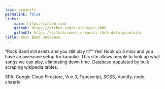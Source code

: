 ```yaml
---
tags: projects
permalink: false
links:
    main: https://zrbdb.com/
    github: https://github.com/z-s-kusz/z-rbdb
    github2: https://github.com/z-s-kusz/z-rbdb-data-populator
title: Rock Band Database
---
```


“Rock Band still exists and you still play it?” Yes!
Hook up 3 mics and you have an awesome setup for karaoke.
This site allows people to look up what songs we can play, eliminating down time.
Database populated by bulk scraping wikipedia tables.

<div class="text-blue-400 border-t-2 border-zinc-50 mt-4 pt-4">
SPA, Google Cloud Firestore, Vue 3, Typescript, SCSS, Vuetify, node, cheerio
</div>
